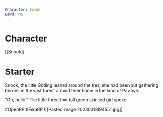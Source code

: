 ```yaml
---
Character: Snook
Lewd: No
---
```

# Character
[[Snook]]

# Starter
Snook, the little Götling leaned around the tree, she had been out gathering berries in the vast forest around their home in the land of Pawhye.

"Oh, hello." The little three foot tall green skinned girl spoke.

#OpenRP #FeraRP
![[Pasted image 20230318194551.jpg]]